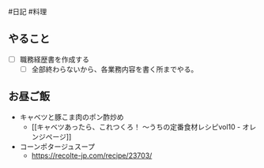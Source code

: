 #日記 #料理 

## やること
- [ ] 職務経歴書を作成する
	- [ ] 全部終わらないから、各業務内容を書く所までやる。

## お昼ご飯
- キャベツと豚こま肉のポン酢炒め
	- [[キャベツあったら、これつくろ！ 〜うちの定番食材レシピvol10 - オレンジページ]]
- コーンポタージュスープ
	- https://recolte-jp.com/recipe/23703/ 